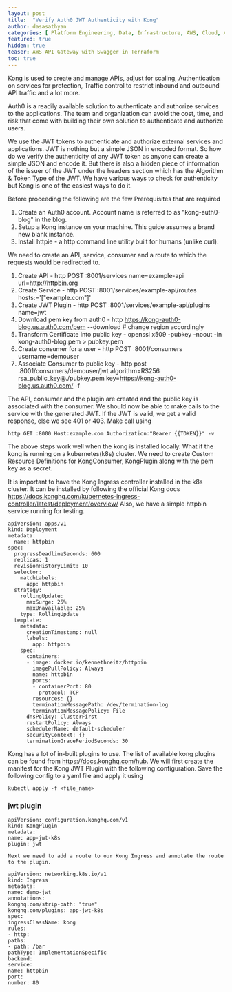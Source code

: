 ```yaml
---
layout: post
title:  "Verify Auth0 JWT Authenticity with Kong"
author: dasasathyan
categories: [ Platform Engineering, Data, Infrastructure, AWS, Cloud, API ]
featured: true
hidden: true
teaser: AWS API Gateway with Swagger in Terraform
toc: true
---
```


Kong is used to create and manage APIs, adjust for scaling, Authentication on services for protection, Traffic control to restrict inbound and outbound API traffic and a lot more. 

Auth0 is a readily available solution to authenticate and authorize services to the applications. The team and organization can avoid the cost, time, and risk that come with building their own solution to authenticate and authorize users.

We use the JWT tokens to authenticate and authorize external services and applications. JWT is nothing but a simple JSON in encoded format. So how do we verify the authenticity of any JWT token as anyone can create a simple JSON and encode it. But there is also a hidden piece of information of the issuer of the JWT under the headers section which has the Algorithm & Token Type of the JWT. We have various ways to check for authenticity but Kong is one of the easiest ways to do it.

Before proceeding the following are the few Prerequisites that are required

1. Create an Auth0 account. Account name is referred to as "kong-auth0-blog" in the blog.
1. Setup a Kong instance on your machine. This guide assumes a brand new blank instance.
1. Install httpie - a http command line utility built for humans (unlike curl).


We need to create an API, service, consumer and a route to which the requests would be redirected to.

1. Create API - http POST :8001/services name=example-api  url=http://httpbin.org
1. Create Service - http POST :8001/services/example-api/routes hosts:='["example.com"]'
1. Create JWT Plugin - http POST :8001/services/example-api/plugins name=jwt
1. Download pem key from auth0 - http https://kong-auth0-blog.us.auth0.com/pem --download    # change region accordingly
1. Transform Certificate into public key - openssl x509 -pubkey -noout -in kong-auth0-blog.pem > pubkey.pem
1. Create consumer for a user - http POST :8001/consumers username=demouser
1. Associate Consumer to public key - http post :8001/consumers/demouser/jwt algorithm=RS256 rsa_public_key@./pubkey.pem key=https://kong-auth0-blog.us.auth0.com/ -f

The API, consumer and the plugin are created and the public key is associated with the consumer. We should now be able to make calls to the service with the generated JWT. If the JWT is valid, we get a valid response, else we see 401 or 403.
Make call using

	http GET :8000 Host:example.com Authorization:"Bearer {{TOKEN}}" -v

The above steps work well when the kong is installed locally. What if the kong is running on a kubernetes(k8s) cluster. We need to create Custom Resource Definitions for KongConsumer, KongPlugin along with the pem key as a secret.

It is important to have the Kong Ingress controller installed in the k8s cluster. It can be installed by following the official Kong docs https://docs.konghq.com/kubernetes-ingress-controller/latest/deployment/overview/ Also, we have a simple httpbin service running for testing.

```
apiVersion: apps/v1
kind: Deployment
metadata:
  name: httpbin
spec:
  progressDeadlineSeconds: 600
  replicas: 1
  revisionHistoryLimit: 10
  selector:
    matchLabels:
      app: httpbin
  strategy:
    rollingUpdate:
      maxSurge: 25%
      maxUnavailable: 25%
    type: RollingUpdate
  template:
    metadata:
      creationTimestamp: null
      labels:
        app: httpbin
    spec:
      containers:
      - image: docker.io/kennethreitz/httpbin
        imagePullPolicy: Always
        name: httpbin
        ports:
        - containerPort: 80
          protocol: TCP
        resources: {}
        terminationMessagePath: /dev/termination-log
        terminationMessagePolicy: File
      dnsPolicy: ClusterFirst
      restartPolicy: Always
      schedulerName: default-scheduler
      securityContext: {}
      terminationGracePeriodSeconds: 30
```

Kong has a lot of in-built plugins to use. The list of available kong plugins can be found from https://docs.konghq.com/hub. We will first create the manifest for the Kong JWT Plugin with the following configuration. Save the following config to a yaml file and apply it using

    kubectl apply -f <file_name>



### jwt plugin

```
apiVersion: configuration.konghq.com/v1
kind: KongPlugin
metadata:
name: app-jwt-k8s
plugin: jwt

Next we need to add a route to our Kong Ingress and annotate the route to the plugin.

apiVersion: networking.k8s.io/v1
kind: Ingress
metadata:
name: demo-jwt
annotations:
konghq.com/strip-path: "true"
konghq.com/plugins: app-jwt-k8s
spec:
ingressClassName: kong
rules:
- http:
paths:
- path: /bar
pathType: ImplementationSpecific
backend:
service:
name: httpbin
port:
number: 80
```
